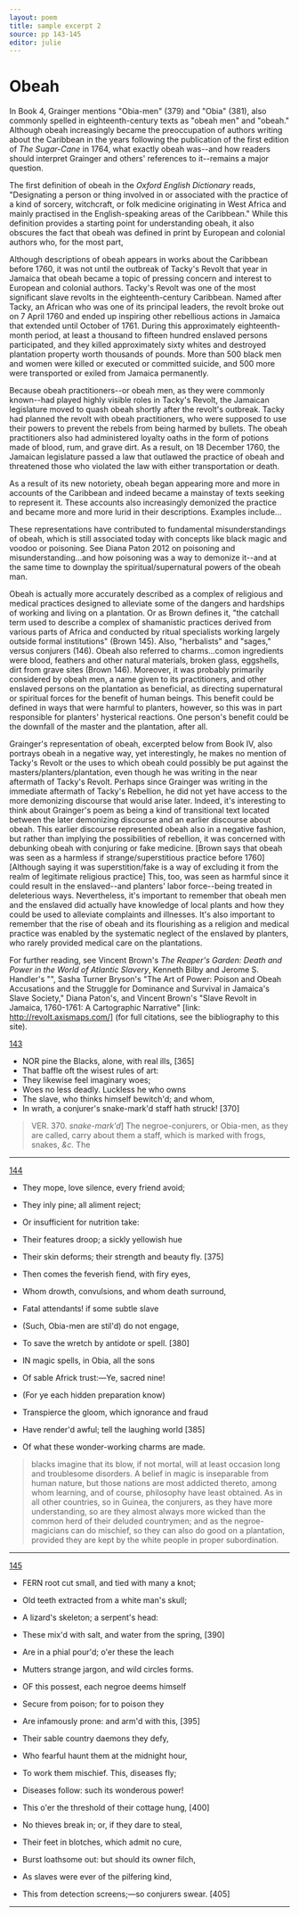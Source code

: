 ```yaml
---
layout: poem
title: sample excerpt 2
source: pp 143-145
editor: julie
---
```



# Obeah

In Book 4, Grainger mentions "Obia-men" (379) and "Obia" (381), also commonly spelled in eighteenth-century texts as "obeah men" and "obeah." Although obeah increasingly became the preoccupation of authors writing about the Caribbean in the years following the publication of the first edition of *The Sugar-Cane* in 1764, what exactly obeah was--and how readers should interpret Grainger and others' references to it--remains a major question. 

The first definition of obeah in the *Oxford English Dictionary* reads, "Designating a person or thing involved in or associated with the practice of a kind of sorcery, witchcraft, or folk medicine originating in West Africa and mainly practised in the English-speaking areas of the Caribbean." While this definition provides a starting point for understanding obeah, it also obscures the fact that obeah was defined in print by European and colonial authors who, for the most part,  

Although descriptions of obeah appears in works about the Caribbean before 1760, it was not until the outbreak of Tacky's Revolt that year in Jamaica that obeah became a topic of pressing concern and interest to European and colonial authors. Tacky's Revolt was one of the most significant slave revolts in the eighteenth-century Caribbean. Named after Tacky, an African who was one of its principal leaders, the revolt broke out on 7 April 1760 and ended up inspiring other rebellious actions in Jamaica that extended until October of 1761. During this approximately eighteenth-month period, at least a thousand to fifteen hundred enslaved persons participated, and they killed approximately sixty whites and destroyed plantation property worth thousands of pounds. More than 500 black men and women were killed or executed or committed suicide, and 500 more were transported or exiled from Jamaica permanently.  
 
Because obeah practitioners--or obeah men, as they were commonly known--had played highly visible roles in Tacky's Revolt, the Jamaican legislature moved to quash obeah shortly after the revolt's outbreak. Tacky had planned the revolt with obeah practitioners, who were supposed to use their powers to prevent the rebels from being harmed by bullets. The obeah practitioners also had administered loyalty oaths in the form of potions made of blood, rum, and grave dirt. As a result, on 18 December 1760, the Jamaican legislature passed a law that outlawed the practice of obeah and threatened those who violated the law with either transportation or death.  

As a result of its new notoriety, obeah began appearing more and more in accounts of the Caribbean and indeed became a mainstay of texts seeking to represent it. These accounts also increasingly demonized the practice and became more and more lurid in their descriptions. Examples include...

These representations have contributed to fundamental misunderstandings of obeah, which is still associated today with concepts like black magic and voodoo or poisoning. See Diana Paton 2012 on poisoning and misunderstanding...and how poisoning was a way to demonize it--and at the same time to downplay the spiritual/supernatural powers of the obeah man. 

Obeah is actually more accurately described as a complex of religious and medical practices designed to alleviate some of the dangers and hardships of working and living on a plantation. Or as Brown defines it, "the catchall term used to describe a complex of shamanistic practices derived from various parts of Africa and conducted by ritual specialists working largely outside formal institutions" (Brown 145). Also, "herbalists" and "sages," versus conjurers (146). Obeah also referred to charms...comon ingredients were blood, feathers and other natural materials, broken glass, eggshells, dirt from grave sites (Brown 146). Moreover, it was probably primarily considered by obeah men, a name given to its practitioners, and other enslaved persons on the plantation as beneficial, as directing supernatural or spiritual forces for the benefit of human beings. This benefit could be defined in ways that were harmful to planters, however, so this was in part responsible for planters' hysterical reactions. One person's benefit could be the downfall of the master and the plantation, after all. 

Grainger's representation of obeah, excerpted below from Book IV, also portrays obeah in a negative way, yet interestingly, he makes no mention of Tacky's Revolt or the uses to which obeah could possibly be put against the masters/planters/plantation, even though he was writing in the near aftermath of Tacky's Revolt. Perhaps since Grainger was writing in the immediate aftermath of Tacky's Rebellion, he did not yet have access to the more demonizing discourse that would arise later. Indeed, it's interesting to think about Grainger's poem as being a kind of transitional text located between the later demonizing discourse and an earlier discourse about obeah. This earlier discourse represented obeah also in a negative fashion, but rather than implying the possibilities of rebellion, it was concerned with debunking obeah with conjuring or fake medicine. [Brown says that obeah was seen as a harmless if strange/superstitious practice before 1760] [Although saying it was superstition/fake is a way of excluding it from the realm of legitimate religious practice] This, too, was seen as harmful since it could result in the enslaved--and planters' labor force--being treated in deleterious ways. Nevertheless, it's important to remember that obeah men and the enslaved did actually have knowledge of local plants and how they could be used to alleviate complaints and illnesses. It's also important to remember that the rise of obeah and its flourishing as a religion and medical practice was enabled by the systematic neglect of the enslaved by planters, who rarely provided medical care on the plantations.  

For further reading, see Vincent Brown's *The Reaper's Garden: Death and Power in the World of Atlantic Slavery*, Kenneth Bilby and Jerome S. Handler's "", Sasha Turner Bryson's "The Art of Power: Poison and Obeah Accusations and the Struggle for Dominance and Survival in Jamaica's Slave Society," Diana Paton's, and Vincent Brown's "Slave Revolt in Jamaica, 1760-1761: A Cartographic Narrative" [link: http://revolt.axismaps.com/] (for full citations, see the bibliography to this site).


[143]()

- NOR pine the Blacks, alone, with real ills, [365]
- That baffle oft the wisest rules of art:
- They likewise feel imaginary woes;
- Woes no less deadly. Luckless he who owns
- The slave, who thinks himself bewitch'd; and whom,
- In wrath, a conjurer's snake-mark'd staff hath struck! [370]

> VER. 370. *snake-mark'd*\] The negroe-conjurers, or Obia-men, as they are called, carry about them a staff, which is marked with frogs, snakes, *&c.* The

---

[144]()

- They mope, love silence, every friend avoid;
- They inly pine; all aliment reject;
- Or insufficient for nutrition take:
- Their features droop; a sickly yellowish hue
- Their skin deforms; their strength and beauty fly. [375]
- Then comes the feverish fiend, with firy eyes,
- Whom drowth, convulsions, and whom death surround,
- Fatal attendants! if some subtle slave
- (Such, Obia-men are stil'd) do not engage,
- To save the wretch by antidote or spell. [380]

- IN magic spells, in Obia, all the sons
- Of sable Africk trust:—Ye, sacred nine!
- (For ye each hidden preparation know)
- Transpierce the gloom, which ignorance and fraud
- Have render'd awful; tell the laughing world [385]
- Of what these wonder-working charms are made.

> blacks imagine that its blow, if not mortal, will at least occasion long and troublesome disorders. A belief in magic is inseparable from human nature, but those nations are most addicted thereto, among whom learning, and of course, philosophy have least obtained. As in all other countries, so in Guinea, the conjurers, as they have more understanding, so are they almost always more wicked than the common herd of their deluded countrymen; and as the negroe-magicians can do mischief, so they can also do good on a plantation, provided they are kept by the white people in proper subordination.

---

[145]()

- FERN root cut small, and tied with many a knot;
- Old teeth extracted from a white man's skull;
- A lizard's skeleton; a serpent's head:
- These mix'd with salt, and water from the spring, [390]
- Are in a phial pour'd; o'er these the leach
- Mutters strange jargon, and wild circles forms.

- OF this possest, each negroe deems himself
- Secure from poison; for to poison they
- Are infamously prone: and arm'd with this, [395]
- Their sable country daemons they defy,
- Who fearful haunt them at the midnight hour,
- To work them mischief. This, diseases fly;
- Diseases follow: such its wonderous power!
- This o'er the threshold of their cottage hung, [400]
- No thieves break in; or, if they dare to steal,
- Their feet in blotches, which admit no cure,
- Burst loathsome out: but should its owner filch,
- As slaves were ever of the pilfering kind,
- This from detection screens;—so conjurers swear. [405]

---

